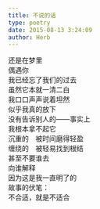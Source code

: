 ```yaml
---  
title: 不说的话  
type: poetry  
date: 2015-08-13 3:24:09  
author: Herb    
---  
```

还是在梦里    
偶遇你    
我已经忘了我们的过去    
虽然它本就一清二白    
我口口声声说着坦然    
似乎我真的放下    
没有告诉别人的——事实上    
我根本拿不起它    
沉重的　被时间磨得轻盈    
缠绕的　被轻易找到根结    
甚至不要谁去    
向谁解释    
因为这是我一直明了的    
故事的伏笔：    
不合适，就是不适合  
